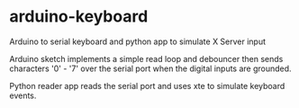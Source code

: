 arduino-keyboard
================

Arduino to serial keyboard and python app to simulate X Server input

Arduino sketch implements a simple read loop and debouncer then sends 
characters '0' - '7' over the serial port when the digital inputs are 
grounded.

Python reader app reads the serial port and uses xte to simulate keyboard
events.
